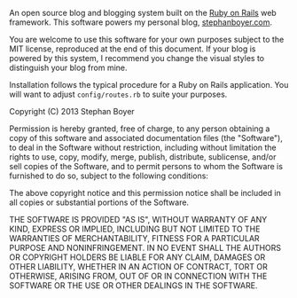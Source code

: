 An open source blog and blogging system built on the [Ruby on Rails](http://rubyonrails.org/) web framework.  This software powers my personal blog, [stephanboyer.com](http://www.stephanboyer.com/).

You are welcome to use this software for your own purposes subject to the MIT license, reproduced at the end of this document.  If your blog is powered by this system, I recommend you change the visual styles to distinguish your blog from mine.

Installation follows the typical procedure for a Ruby on Rails application.  You will want to adjust `config/routes.rb` to suite your purposes.

Copyright (C) 2013 Stephan Boyer

Permission is hereby granted, free of charge, to any person obtaining a copy of this software and associated documentation files (the "Software"), to deal in the Software without restriction, including without limitation the rights to use, copy, modify, merge, publish, distribute, sublicense, and/or sell copies of the Software, and to permit persons to whom the Software is furnished to do so, subject to the following conditions:

The above copyright notice and this permission notice shall be included in all copies or substantial portions of the Software.

THE SOFTWARE IS PROVIDED "AS IS", WITHOUT WARRANTY OF ANY KIND, EXPRESS OR IMPLIED, INCLUDING BUT NOT LIMITED TO THE WARRANTIES OF MERCHANTABILITY, FITNESS FOR A PARTICULAR PURPOSE AND NONINFRINGEMENT. IN NO EVENT SHALL THE AUTHORS OR COPYRIGHT HOLDERS BE LIABLE FOR ANY CLAIM, DAMAGES OR OTHER LIABILITY, WHETHER IN AN ACTION OF CONTRACT, TORT OR OTHERWISE, ARISING FROM, OUT OF OR IN CONNECTION WITH THE SOFTWARE OR THE USE OR OTHER DEALINGS IN THE SOFTWARE.